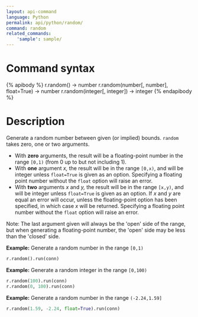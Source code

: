 ```yaml
---
layout: api-command
language: Python
permalink: api/python/random/
command: random
related_commands:
    'sample': sample/
---
```


# Command syntax #

{% apibody %}
r.random() &rarr; number
r.random(number[, number], float=True) &rarr; number
r.random(integer[, integer]) &rarr; integer
{% endapibody %}

# Description #

Generate a random number between given (or implied) bounds. `random` takes zero, one or two arguments.

- With __zero__ arguments, the result will be a floating-point number in the range `[0,1)` (from 0 up to but not including 1).
- With __one__ argument _x,_ the result will be in the range `[0,x)`, and will be integer unless `float=True` is given as an option. Specifying a floating point number without the `float` option will raise an error.
- With __two__ arguments _x_ and _y,_ the result will be in the range `[x,y)`, and will be integer unless `float=True` is given as an option.  If _x_ and _y_ are equal an error will occur, unless the floating-point option has been specified, in which case _x_ will be returned. Specifying a floating point number without the `float` option will raise an error.

Note: The last argument given will always be the 'open' side of the range, but when
generating a floating-point number, the 'open' side may be less than the 'closed' side.

__Example:__ Generate a random number in the range `[0,1)`

```py
r.random().run(conn)
```


__Example:__ Generate a random integer in the range `[0,100)`

```py
r.random(100).run(conn)
r.random(0, 100).run(conn)
```


__Example:__ Generate a random number in the range `(-2.24,1.59]`

```py
r.random(1.59, -2.24, float=True).run(conn)
```

